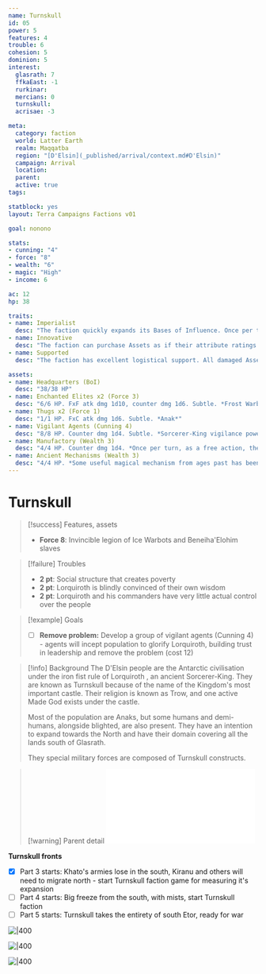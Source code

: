 ```yaml
---
name: Turnskull
id: 05
power: 5 
features: 4
trouble: 6
cohesion: 5
dominion: 5
interest:
  glasrath: 7
  ffkaEast: -1
  rurkinar: 
  mercians: 0
  turnskull:
  acrisae: -3

meta:
  category: faction
  world: Latter Earth
  realm: Maqqatba
  region: "[D'Elsin](_published/arrival/context.md#D'Elsin)"
  campaign: Arrival
  location: 
  parent:  
  active: true
tags: 

statblock: yes
layout: Terra Campaigns Factions v01

goal: nonono

stats:
- cunning: "4"
- force: "8"
- wealth: "6"
- magic: "High"
- income: 6

ac: 12
hp: 38

traits:
- name: Imperialist
  desc: "The faction quickly expands its Bases of Influence. Once per turn, it can use the *Expand Influence* action as a special ability instead of it taking a full action."
- name: Innovative
  desc: "The faction can purchase Assets as if their attribute ratings were two points higher than they are. Only two such over-complex Assets may be owned at any one time."
- name: Supported
  desc: "The faction has excellent logistical support. All damaged Assets except Bases of Influence regain one lost hit point per faction turn automatically."

assets:
- name: Headquarters (BoI)
  desc: "38/38 HP"
- name: Enchanted Elites x2 (Force 3)
  desc: "6/6 HP. FxF atk dmg 1d10, counter dmg 1d6. Subtle. *Frost Warbots.*"
- name: Thugs x2 (Force 1)
  desc: "1/1 HP. FxC atk dmg 1d6. Subtle. *Anak*"
- name: Vigilant Agents (Cunning 4)
  desc: "8/8 HP. Counter dmg 1d4. Subtle. *Sorcerer-King vigilance power: A constant flow of observations runs back to the faction. Whenever another faction moves a Stealthed asset into a location within one move’s distance from the Vigilant Agents, they may make a Cunning vs. Cunning attack against the owning faction. On a success, the intruding Asset loses its Stealth after it completes the move.*"
- name: Manufactory (Wealth 3)
  desc: "4/4 HP. Counter dmg 1d4. *Once per turn, as a free action, the Asset’s owner may roll 1d6; on a 1, one point of Treasure is lost, on a 2-5, one point is gained, and on a 6, two points are gained. If Treasure is lost and none is available to pay it by the end of the turn, this Asset is lost.*"
- name: Ancient Mechanisms (Wealth 3)
  desc: "4/4 HP. *Some useful magical mechanism from ages past has been refitted to be useful in local industry. Whenever an Asset in the same location must roll to make a profit, such as Farmers or Manufactory, the faction may roll the die twice and take the better result.*"
---
```

# Turnskull

> [!success] Features, assets
> - **Force 8**: Invincible legion of Ice Warbots and Beneiha'Elohim slaves


> [!failure] Troubles
> - **2 pt**: Social structure that creates poverty
> - **2 pt**: Lorquiroth is blindly convinced of their own wisdom
> - **2 pt**: Lorquiroth and his commanders have very little actual control over the people

> [!example] Goals
> - [ ] **Remove problem:** Develop a group of vigilant agents (Cunning 4) - agents will incept population to glorify Lorquiroth, building trust in leadership and remove the problem (cost 12)

> [!info] Background
> The D'Elsin people are the Antarctic civilisation under the iron fist rule of Lorquiroth , an ancient Sorcerer-King. They are known as Turnskull because of the name of the Kingdom's most important castle. Their religion is known as Trow, and one active Made God exists under the castle.
> 
> Most of the population are Anaks, but some humans and demi-humans, alongside blighted, are also present. They have an intention to expand towards the North and have their domain covering all the lands south of Glasrath.
> 
> They special military forces are composed of Turnskull constructs.


> [!warning] Parent detail
> ![D'Elsin](../../_published/arrival/context.md#D'Elsin)

**Turnskull fronts**
- [x] Part 3 starts: Khato's armies lose in the south, Kiranu and others will need to migrate north - start Turnskull faction game for measuring it's expansion 
- [ ] Part 4 starts: Big freeze from the south, with mists, start Turnskull faction
- [ ] Part 5 starts: Turnskull takes the entirety of south Etor, ready for war

![|400](https://i.imgur.com/S4VBMMG.png)

![|400](https://i.imgur.com/M2GuQel.png)

![|400](https://i.imgur.com/HwUqtc9.png)


